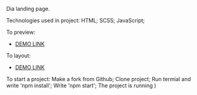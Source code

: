 Dia landing page. 

Technologies used in project: HTML; SCSS; JavaScript;

To preview:
- [DEMO LINK](https://www.figma.com/file/7qwsWggv9BAxMi2VPhBuPr/Air-(formerly-Dia))

To layout:
- [DEMO LINK](https://<your_account>.github.io/<repo_name>/)

To start a project: Make a fork from Github; Clone project; Run termial and write 'npm install'; Write 'npm start'; The project is running )
